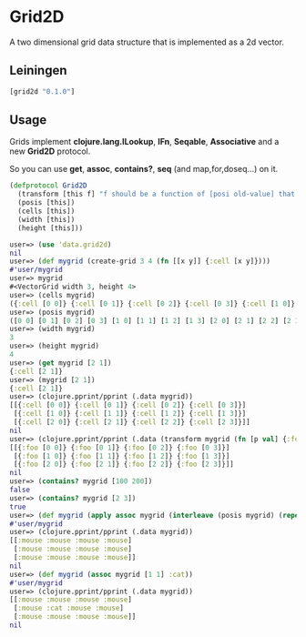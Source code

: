 # Grid2D

A two dimensional grid data structure that is implemented as a 2d vector.

## Leiningen

```clojure
[grid2d "0.1.0"]
```

## Usage

Grids implement **clojure.lang.ILookup**, **IFn**, **Seqable**, **Associative** and a new **Grid2D** protocol.

So you can use **get**, **assoc**, **contains?**, **seq** (and map,for,doseq...) on it.

``` clojure
(defprotocol Grid2D
  (transform [this f] "f should be a function of [posi old-value] that returns new-value.")
  (posis [this])
  (cells [this])
  (width [this])
  (height [this]))
```

``` clojure
user=> (use 'data.grid2d)
nil
user=> (def mygrid (create-grid 3 4 (fn [[x y]] {:cell [x y]})))
#'user/mygrid
user=> mygrid
#<VectorGrid width 3, height 4>
user=> (cells mygrid)
({:cell [0 0]} {:cell [0 1]} {:cell [0 2]} {:cell [0 3]} {:cell [1 0]} {:cell [1 1]} {:cell [1 2]} {:cell [1 3]} {:cell [2 0]} {:cell [2 1]} {:cell [2 2]} {:cell [2 3]})
user=> (posis mygrid)
([0 0] [0 1] [0 2] [0 3] [1 0] [1 1] [1 2] [1 3] [2 0] [2 1] [2 2] [2 3])
user=> (width mygrid)
3
user=> (height mygrid)
4
user=> (get mygrid [2 1])
{:cell [2 1]}
user=> (mygrid [2 1])
{:cell [2 1]}
user=> (clojure.pprint/pprint (.data mygrid))
[[{:cell [0 0]} {:cell [0 1]} {:cell [0 2]} {:cell [0 3]}]
 [{:cell [1 0]} {:cell [1 1]} {:cell [1 2]} {:cell [1 3]}]
 [{:cell [2 0]} {:cell [2 1]} {:cell [2 2]} {:cell [2 3]}]]
nil
user=> (clojure.pprint/pprint (.data (transform mygrid (fn [p val] {:foo p}))))
[[{:foo [0 0]} {:foo [0 1]} {:foo [0 2]} {:foo [0 3]}]
 [{:foo [1 0]} {:foo [1 1]} {:foo [1 2]} {:foo [1 3]}]
 [{:foo [2 0]} {:foo [2 1]} {:foo [2 2]} {:foo [2 3]}]]
nil
user=> (contains? mygrid [100 200])
false
user=> (contains? mygrid [2 3])
true
user=> (def mygrid (apply assoc mygrid (interleave (posis mygrid) (repeat :mouse))))
#'user/mygrid
user=> (clojure.pprint/pprint (.data mygrid))
[[:mouse :mouse :mouse :mouse]
 [:mouse :mouse :mouse :mouse]
 [:mouse :mouse :mouse :mouse]]
nil
user=> (def mygrid (assoc mygrid [1 1] :cat))
#'user/mygrid
user=> (clojure.pprint/pprint (.data mygrid))
[[:mouse :mouse :mouse :mouse]
 [:mouse :cat :mouse :mouse]
 [:mouse :mouse :mouse :mouse]]
nil
```
